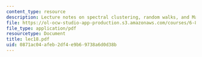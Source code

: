 ```yaml
---
content_type: resource
description: Lecture notes on spectral clustering, random walks, and Markov chains.
file: https://ol-ocw-studio-app-production.s3.amazonaws.com/courses/6-867-machine-learning-fall-2006/0871ac04afeb2df4e9b69738a6d0d38b_lec18.pdf
file_type: application/pdf
resourcetype: Document
title: lec18.pdf
uid: 0871ac04-afeb-2df4-e9b6-9738a6d0d38b
---
```

